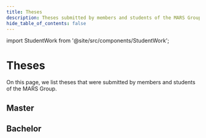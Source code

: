 ```yaml
---
title: Theses
description: Theses submitted by members and students of the MARS Group
hide_table_of_contents: false
---
```

import StudentWork from '@site/src/components/StudentWork';

# Theses

On this page, we list theses that were submitted by members and students of the MARS Group.

## Master

<StudentWork
  title="Anwendung von Reinforcement Learning und Potentialfeldern für eine Multi-Agenten-Steuerung für Drohnen zur Lokalisierung von Funksignalen"
  author="Katja Schöttler"
  type="ma"
  description="This thesis deals with the generation of potential maps with a CNN autoencoder and reinforcement learning. For this purpose, a simulation environment developed with the MARS framework is used to explore and evaluate the generated maps. In addition to the technical setup, the results of the various network configurations tested are explained."
  semesterYear="ws2023"
  pathPdf="/img/student-work/theses/schoettler_ba_thesis.pdf"
/>

## Bachelor

<!-- StudentWork parameters for a thesis:
  title: The full title of the thesis
  author: The full name of the author
  description: The abstract of the thesis
  type: The type of the thesis ("ba", "ma", or "phd")
  semesterYear: The semester and year in which the thesis was submitted (e.g., "ws2023" or "ss2023")
  pathPdf: The path to the PDF file of the thesis (/img/student-work/theses/<filename>.pdf)
-->


<StudentWork
  title="Bestimmung einer Gruenen Welle bei Lichtsignalschaltungen für Alster-Fahrradfahrer durch agentenbasierte Simulation mithilfe des MARS-Frameworks"
  author="Kalvin Doege"
  type="ba"
  description="This study addresses the question of whether and under what conditions it would be possible to achieve a green wave for cyclists in Hamburg's city center. With the help of an agent-based traffic model, experiments were conducted and evaluated against the question."
  semesterYear="ss2022"
  pathPdf="/img/student-work/theses/doege_ba_thesis.pdf"
/>

<StudentWork
  title="Implementierung einer ereignisbasierten Routenanpassung in MARS mithilfe von simulierten IoT-Sensordaten"
  author="Daniel Osterholz"
  type="ba"
  description="The work addresses the question of whether it is possible to achieve a reduction in inner-city road traffic by using IoT sensor data. With the help of suitable scenarios, a statement is then made about the effectiveness of IoT sensors in parking space search traffic."
  semesterYear="ws2021"
  pathPdf="/img/student-work/theses/osterholz_ba_thesis.pdf"
/>

<StudentWork
  title="Comparing Theories of Human Behaviour by Implementing them in MARS Agents: An Interdisciplinary Approach Based on the HuB-CC Framework"
  author="Nima Ahmady-Moghaddam"
  type="ba"
  description="This thesis is concerned with the implementation of theories of human behavior as well as an agent architecture informed by domain expertise in an agent-based model written in MARS. A conceptual modeling framework called HuB-CC was used to identify, classify, and select the theories. The modeling approach was developed in an interdisciplinary exchange with the authors of the HuB-CC framework. The model results as well as the quality of the designed architecture are analyzed and potential avenues of further inquiry are explored."
  semesterYear="ws2021"
  pathPdf="/img/student-work/theses/ahmady-moghaddam_ba_thesis.pdf"
/>

